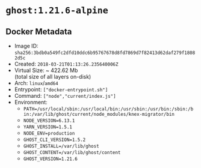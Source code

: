 # `ghost:1.21.6-alpine`

## Docker Metadata

- Image ID: `sha256:3bdb0a549fc2dfd10ddc6b95767678d8fd7869d7f82413d62daf279f18082d5c`
- Created: `2018-03-21T01:13:26.235640006Z`
- Virtual Size: ~ 422.62 Mb  
  (total size of all layers on-disk)
- Arch: `linux`/`amd64`
- Entrypoint: `["docker-entrypoint.sh"]`
- Command: `["node","current/index.js"]`
- Environment:
  - `PATH=/usr/local/sbin:/usr/local/bin:/usr/sbin:/usr/bin:/sbin:/bin:/var/lib/ghost/current/node_modules/knex-migrator/bin`
  - `NODE_VERSION=6.13.1`
  - `YARN_VERSION=1.5.1`
  - `NODE_ENV=production`
  - `GHOST_CLI_VERSION=1.5.2`
  - `GHOST_INSTALL=/var/lib/ghost`
  - `GHOST_CONTENT=/var/lib/ghost/content`
  - `GHOST_VERSION=1.21.6`
